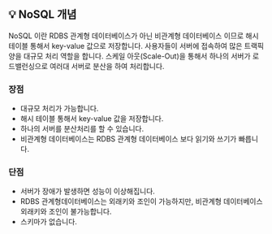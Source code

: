 ## 💡 NoSQL 개념
NoSQL 이란 RDBS 관계형 데이터베이스가 아닌 비관계형 데이터베이스 이므로 해시테이블 통해서 key-value 값으로 저장합니다. 
사용자들이 서버에 접속하여 많은 트랙픽양을 대규모 처리 역할을 합니다. 스케일 아웃(Scale-Out)을 통해서 하나의 서버가 로드밸런싱으로 여러대 서버로 분산을 하여 처리합니다.

### 장점
+ 대규모 처리가 가능합니다.
+ 해시 테이블 통해서 key-value 값을 저장합니다. 
+ 하나의 서버를 분산처리를 할 수 있습니다. 
+ 비관계형 데이터베이스는 RDBS 관계형 데이터베이스 보다 읽기와 쓰기가 빠릅니다.

### 단점
+ 서버가 장애가 발생하면 성능이 이상해집니다.
+ RDBS 관계형데이터베이스는 외래키와 조인이 가능하지만, 비관계형 데이터베이스 외래키와 조인이 불가능합니다.
+ 스키마가 없습니다.
